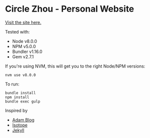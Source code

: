 # Circle Zhou - Personal Website

[Visit the site here.](http://circlez3791117.github.io)

Tested with:
- Node v8.0.0
- NPM v5.0.0
- Bundler v1.16.0
- Gem v2.7.1

If you're using NVM, this will get you to the right Node/NPM versions:
```$bash
nvm use v8.0.0
```

To run:
```$bash
bundle install
npm install
bundle exec gulp
```

Inspired by
- [Adam Blog](https://github.com/artemsheludko/adam-blog/)
- [Isotope](https://isotope.metafizzy.co/)
- [Jekyll](https://github.com/jekyll/jekyll/)
